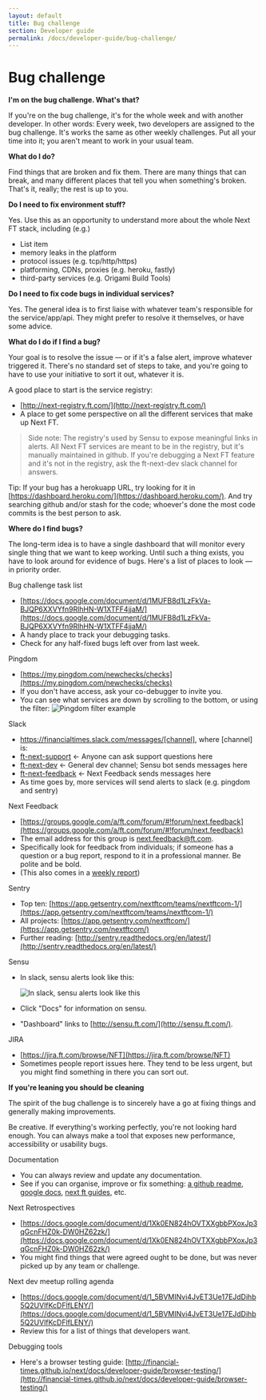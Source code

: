 ```yaml
---
layout: default
title: Bug challenge
section: Developer guide
permalink: /docs/developer-guide/bug-challenge/
---
```


# Bug challenge

**I'm on the bug challenge. What's that?**

If you're on the bug challenge, it's for the whole week and with another developer. In other words: Every week, two developers are assigned to the bug challenge. It's works the same as other weekly challenges. Put all your time into it; you aren't meant to work in your usual team.

**What do I do?**

Find things that are broken and fix them. There are many things that can break, and many different places that tell you when something's broken. That's it, really; the rest is up to you.

**Do I need to fix environment stuff?**

Yes. Use this as an opportunity to understand more about the whole Next FT stack, including (e.g.) 

 - List item
 - memory leaks in the platform 
 - protocol issues (e.g. tcp/http/https)
 - platforming, CDNs, proxies (e.g. heroku, fastly)
 - third-party services (e.g. Origami Build Tools) 

**Do I need to fix code bugs in individual services?**

Yes. The general idea is to first liaise with whatever team's responsible for the service/app/api. They might prefer to resolve it themselves, or have some advice. 

**What do I do if I find a bug?**

Your goal is to resolve the issue — or if it's a false alert, improve whatever triggered it. There's no standard set of steps to take, and  you're going to have to use your initiative to sort it out, whatever it is. 

A good place to start is the service registry:

 - [http://next-registry.ft.com/](http://next-registry.ft.com/)
 - A place to get some perspective on all the different services that make up Next FT. 

> Side note: The registry's used by Sensu to expose meaningful links in alerts. All Next FT services are meant to be in the registry, but it's manually maintained in github. If you're debugging a Next FT feature and it's not in the registry, ask the ft-next-dev slack channel for answers.

Tip: If your bug has a herokuapp URL, try looking for it in [https://dashboard.heroku.com/](https://dashboard.heroku.com/). And try searching github and/or stash for the code; whoever's done the most code commits is the best person to ask. 

**Where do I find bugs?**

The long-term idea is to have a single dashboard that will monitor every single thing that we want to keep working. Until such a thing exists, you have to look around for evidence of bugs. Here's a list of places to look — in priority order.

Bug challenge task list

 - [https://docs.google.com/document/d/1MUFB8d1LzFkVa-BJQP6XXVYfn9RlhHN-W1XTFF4jjaM/](https://docs.google.com/document/d/1MUFB8d1LzFkVa-BJQP6XXVYfn9RlhHN-W1XTFF4jjaM/)
 - A handy place to track your debugging tasks.  
 - Check for any half-fixed bugs left over from last week.

Pingdom 

 - [https://my.pingdom.com/newchecks/checks](https://my.pingdom.com/newchecks/checks) 
 - If you don't have access, ask your co-debugger to invite you.
 - You can see what services are down by scrolling to the bottom, or using the filter:
 ![Pingdom filter example](http://next-geebee.ft.com/assets/bug-challenge/pingdom.png)
 
Slack

 - https://financialtimes.slack.com/messages/[channel], where [channel] is:
 - [ft-next-support](https://financialtimes.slack.com/messages/ft-next-support) ← Anyone can ask support questions here
 - [ft-next-dev](https://financialtimes.slack.com/messages/ft-next-dev) ← General dev channel; Sensu bot sends messages here
 - [ft-next-feedback](https://financialtimes.slack.com/messages/ft-next-feedback) ← Next Feedback sends messages here
 - As time goes by, more services will send alerts to slack (e.g. pingdom and sentry)

Next Feedback 

 - [https://groups.google.com/a/ft.com/forum/#!forum/next.feedback](https://groups.google.com/a/ft.com/forum/#!forum/next.feedback) 
 - The email address for this group is next.feedback@ft.com. 
 - Specifically look for feedback from individuals; if someone has a question or a bug report, respond to it in a professional manner. Be polite and be bold.
 - (This also comes in a [weekly report](https://drive.google.com/a/ft.com/folderview?id=0B8Ak6I2NSznUblItWm5leUVaWmM))

Sentry

 - Top ten: [https://app.getsentry.com/nextftcom/teams/nextftcom-1/](https://app.getsentry.com/nextftcom/teams/nextftcom-1/) 
 - All projects: [https://app.getsentry.com/nextftcom/](https://app.getsentry.com/nextftcom/) 
 - Further reading: [http://sentry.readthedocs.org/en/latest/](http://sentry.readthedocs.org/en/latest/) 

Sensu

 - In slack, sensu alerts look like this:
   
   ![In slack, sensu alerts look like this](http://next-geebee.ft.com/assets/bug-challenge/sensu-slack.png)

 - Click "Docs" for information on sensu. 
 - "Dashboard" links to [http://sensu.ft.com/](http://sensu.ft.com/). 

JIRA

 - [https://jira.ft.com/browse/NFT](https://jira.ft.com/browse/NFT) 
 - Sometimes people report issues here. They tend to be less urgent, but you might find something in there you can sort out.

**If you're leaning you should be cleaning**

The spirit of the bug challenge is to sincerely have a go at fixing things and generally making improvements. 

Be creative. If everything's working perfectly, you're not looking hard enough. You can always make a tool that exposes new performance, accessibility or usability bugs. 

Documentation

 - You can always review and update any documentation. 
 - See if you can organise, improve or fix something: [a github readme](https://github.com/Financial-Times/), [google docs](https://drive.google.com/drive/folders/0B0DDxFh3ZO93T3VYbkZVZnNEQk0), [next ft guides](http://financial-times.github.io/next/docs/developer-guide/), etc.

Next Retrospectives

 - [https://docs.google.com/document/d/1Xk0EN824hOVTXXgbbPXoxJp3qGcnFHZ0k-DW0HZ62zk/](https://docs.google.com/document/d/1Xk0EN824hOVTXXgbbPXoxJp3qGcnFHZ0k-DW0HZ62zk/)
 - You might find things that were agreed ought to be done, but was never picked up by any team or challenge. 

Next dev meetup rolling agenda

 - [https://docs.google.com/document/d/1_5BVMINvi4JvET3Ue17EJdDihb5Q2UVlfKcDFlfLENY/](https://docs.google.com/document/d/1_5BVMINvi4JvET3Ue17EJdDihb5Q2UVlfKcDFlfLENY/)
 - Review this for a list of things that developers want.

Debugging tools

 - Here's a browser testing guide: [http://financial-times.github.io/next/docs/developer-guide/browser-testing/](http://financial-times.github.io/next/docs/developer-guide/browser-testing/)

